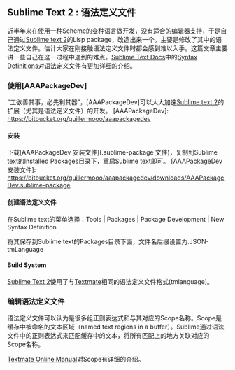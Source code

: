 ## Sublime Text 2 : 语法定义文件

近半年来在使用一种Scheme的变种语言做开发，没有适合的编辑器支持，于是自己通过[Sublime text 2]的Lisp package，改造出来一个。主要是修改了其中的语法定义文件。估计大家在刚接触语法定义文件时都会感到难以入手。这篇文章主要讲一些自己在这一过程中遇到的难点。[Sublime Text Docs]中的[Syntax Definitions]对语法定义文件有更加详细的介绍。

[Sublime text 2]: http://www.sublimetext.com/2
[Sublime Text Docs]: http://docs.sublimetext.info/en/latest/index.html
[Syntax Definitions]: http://docs.sublimetext.info/en/latest/extensibility/syntaxdefs.html

### 使用[AAAPackageDev]

“工欲善其事，必先利其器”，[AAAPackageDev]可以大大加速[Sublime text 2]的扩展（尤其是语法定义文件）的开发。
[AAAPackageDev]: https://bitbucket.org/guillermooo/aaapackagedev

#### 安装

下载[AAAPackageDev 安装文件](.sublime-package 文件)，复制到Sublime text的Installed Packages目录下，重启Sublime text即可。
[AAAPackageDev 安装文件]: https://bitbucket.org/guillermooo/aaapackagedev/downloads/AAAPackageDev.sublime-package

#### 创建语法定义文件

在Sublime text的菜单选择：Tools | Packages | Package Development | New Syntax Definition

将其保存到Sublime text的Packages目录下面，文件名后缀设置为.JSON-tmLanguage

#### Build System

[Sublime Text 2]使用了与[Textmate]相同的语法定义文件格式(tmlanguage)。

### 编辑语法定义文件

语法定义文件可以认为是很多组正则表达式和与其对应的Scope名称。Scope是缓存中被命名的文本区域（named text regions in a buffer）。Sublime通过语法文件中的正则表达式来匹配缓存中的文本，将所有匹配上的地方关联对应的Scope名称。

[Textmate Online Manual]对Scope有详细的介绍。

[Textmate Online Manual]: http://manual.macromates.com/en/scope_selectors#scope_selectors

[Textmate]: http://macromates.com/




